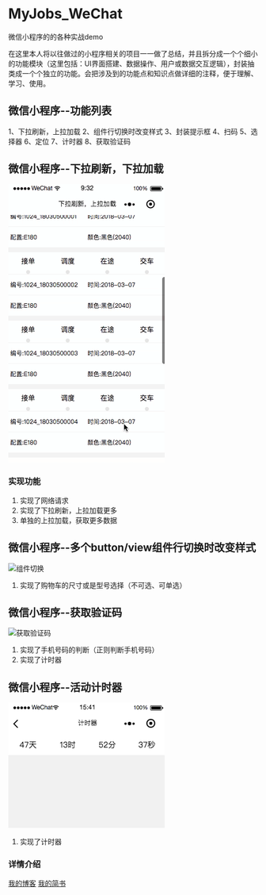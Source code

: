 # MyJobs_WeChat
微信小程序的的各种实战demo

在这里本人将以往做过的小程序相关的项目一一做了总结，并且拆分成一个个细小的功能模块（这里包括：UI界面搭建、数据操作、用户或数据交互逻辑），封装抽类成一个个独立的功能。会把涉及到的功能点和知识点做详细的注释，便于理解、学习、使用。

## 微信小程序--功能列表 </br>
1、下拉刷新，上拉加载
2、组件行切换时改变样式
3、封装提示框
4、扫码
5、选择器
6、定位
7、计时器
8、获取验证码
 
 
## 微信小程序--下拉刷新，下拉加载 </br>

 ![下拉刷新，下拉加载](images/loading.gif)
 
 ### 实现功能
1. 实现了网络请求
2. 实现了下拉刷新，上拉加载更多
3. 单独的上拉加载，获取更多数据

## 微信小程序--多个button/view组件行切换时改变样式 </br>

 ![组件切换](images/icon_switch.gif)
 1. 实现了购物车的尺寸或是型号选择（不可选、可单选）
 
 ## 微信小程序--获取验证码 </br>

 ![获取验证码](images/icon_code.gif)
 1. 实现了手机号码的判断（正则判断手机号码）
 2. 实现了计时器
 
  ## 微信小程序--活动计时器 </br>

 ![获取验证码](images/icon_timer.gif)
 1. 实现了计时器
 
### 详情介绍
[我的博客](http://blog.csdn.net/cituses)
[我的简书](https://www.jianshu.com/u/06c3956da505)

